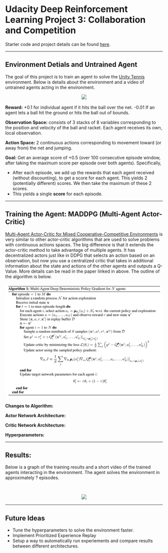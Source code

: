 # Udacity Deep Reinforcement Learning Project 3: Collaboration and Competition
Starter code and project details can be found [here](https://github.com/udacity/deep-reinforcement-learning/tree/master/p3_collab-compet).

--------

## Environment Detials and Untrained Agent
The goal of this project is to train an agent to solve the [Unity Tennis](https://github.com/Unity-Technologies/ml-agents/blob/master/docs/Learning-Environment-Examples.md#tennis) environment.
Below is details about the environment and a video of untrained agents acting in the environment.

<!--
#TODO: Add gif of untrained agent
-->
<p align="center">
    <img src = "images/Untrained_Agents.gif">
</p>

**Reward:** +0.1 for individual agent if it hits the ball over the net. -0.01 If an agent lets a ball hit the ground or hits the ball out of bounds.

**Observation Space:** consists of 3 stacks of 8 variables corresponding to the position and velocity of the ball and racket. Each agent receives its own, local observation.  

**Action Space:** 2 continuous actions corresponding to movement toward (or away from) the net and jumping. 

**Goal:** Get an average score of +0.5 (over 100 consecutive episode window, after taking the maximum score per episode over both agents). Specifically,

- After each episode, we add up the rewards that each agent received (without discounting), to get a score for each agent. This yields 2 (potentially different) scores. We then take the maximum of these 2 scores.
- This yields a single **score** for each episode.
 
 --------
 
## Training the Agent: MADDPG (Multi-Agent Actor-Critic)
[Multi-Agent Actor-Critic for Mixed Cooperative-Competitive Environments](https://papers.nips.cc/paper/7217-multi-agent-actor-critic-for-mixed-cooperative-competitive-environments.pdf) 
is very similar to other actor-critic algorithms that are used to solve problems with continuous actions spaces. 
The big difference is that it extends the actor-critic method to take advantage of multiple agents.
It has decentralized actors just like in DDPG that selects an action based on an observation,
but now you use a centralized critic that takes in additional information about the state and actions of the other agents and outputs a Q-Value.
More details can be read in the paper linked in above. The outline of the algorithm is below.
<!--
#TODO: Add better explanation of MADDPG
-->

<!--
#TODO: Add image of algorithm
-->
<p align="center">
    <img src = "images\MADDPG_Algorithm.png">
</p>

<!--
#TODO: Fill in network information
-->
**Changes to Algorithm:**

**Actor Network Architecture:**

**Critic Network Architecture:**

**Hyperparameters:** 

-----------

## Results:
Below is a graph of the training results and a short video of the trained agents interacting in the environment. 
The agent solves the environment in approximately ? episodes.

<!--
#TODO: Add graph of results
-->
<p align="center">
<img src= >
</p>

<!--
#TODO: Add gif of trained agent
-->
<p align="center">
    <img src = "images/Trained_Agents.gif">
</p>

----------

## Future Ideas
 - Tune the hyperparameters to solve the environment faster.
 - Implement Prioritized Experience Replay
 - Setup a way to automatically run experiements and compare results between different architectures.
 
